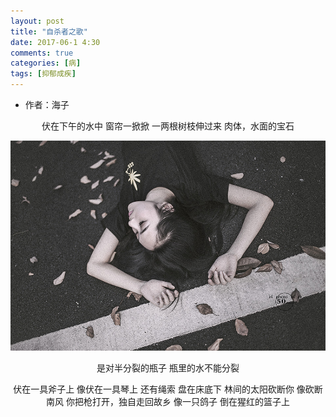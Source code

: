 ```yaml
---
layout: post
title: "自杀者之歌"
date: 2017-06-1 4:30
comments: true
categories: [病]
tags: [抑郁成疾]
---
```

<!-- more -->
* 作者：海子

<center>
伏在下午的水中
窗帘一掀掀
一两根树枝伸过来
肉体，水面的宝石

![自杀者之歌](song-of-suicide/SongofSuicide.jpg)

是对半分裂的瓶子
瓶里的水不能分裂

伏在一具斧子上
像伏在一具琴上
还有绳索
盘在床底下
林间的太阳砍断你
像砍断南风
你把枪打开，独自走回故乡
像一只鸽子
倒在猩红的篮子上
</center>